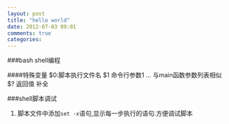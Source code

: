```yaml
---
layout: post
title: "hello world"
date: 2012-07-03 09:01
comments: true
categories: 
---
```


###bash shell编程

####特殊变量
	$0:脚本执行文件名
	$1 命令行参数1 ... 与main函数参数列表相似
	$? 返回值
	补全

###shell脚本调试
1. 脚本文件中添加`set -x`语句,显示每一步执行的语句.方便调试脚本
